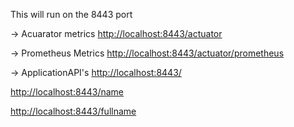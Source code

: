 This will run on the 8443 port

-> Acuarator metrics
[http://localhost:8443/actuator](http://localhost:8443/actuator)

-> Prometheus Metrics
[http://localhost:8443/actuator/prometheus](http://localhost:8443/actuator/prometheus)

-> ApplicationAPI's
[http://localhost:8443/](http://localhost:8443/)

[http://localhost:8443/name](http://localhost:8443/name)

[http://localhost:8443/fullname](http://localhost:8443/fullname)
